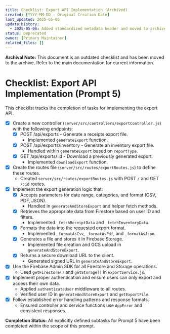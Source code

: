 ```yaml
---
title: Checklist: Export API Implementation (Archived)
created: [YYYY-MM-DD - Original Creation Date]
last_updated: 2025-05-06
update_history:
  - 2025-05-06: Added standardized metadata header and moved to archive.
status: Deprecated
owner: [Primary Maintainer]
related_files: []
---
```


**Archival Note:** This document is an outdated checklist and has been moved to the archive. Refer to the main documentation for current information.

# Checklist: Export API Implementation (Prompt 5)

This checklist tracks the completion of tasks for implementing the export API.

*   [x] Create a new controller (`server/src/controllers/exportController.js`) with the following endpoints:
    *   [x] POST /api/exports - Generate a receipts export file.
        *   Implemented `generateExport` function.
    *   [x] POST /api/exports/inventory - Generate an inventory export file.
        *   Handled within `generateExport` based on `reportType`.
    *   [x] GET /api/exports/:id - Download a previously generated export.
        *   Implemented `downloadExport` function.
*   [x] Create the routes file (`server/src/routes/exportRoutes.js`) to define these routes.
    *   Created `server/src/routes/exportRoutes.js` with POST `/` and GET `/:id` routes.
*   [x] Implement the export generation logic that:
    *   [x] Accepts parameters for date range, categories, and format (CSV, PDF, JSON).
        *   Handled in `generateAndStoreExport` and helper fetch methods.
    *   [x] Retrieves the appropriate data from Firestore based on user ID and filters.
        *   Implemented `_fetchReceiptData` and `_fetchInventoryData`.
    *   [x] Formats the data into the requested export format.
        *   Implemented `_formatAsCsv`, `_formatAsPdf`, and `_formatAsJson`.
    *   [x] Generates a file and stores it in Firebase Storage.
        *   Implemented file creation and GCS upload in `generateAndStoreExport`.
    *   [x] Returns a secure download URL to the client.
        *   Generated signed URL in `generateAndStoreExport`.
*   [x] Use the Firebase Admin SDK for all Firestore and Storage operations.
    *   Used `getFirestore()` and `getStorage()` in `exportService.js`.
*   [x] Implement proper authentication and ensure users can only export and access their own data.
    *   Applied `authenticateUser` middleware to all routes.
    *   Verified user ID in `generateAndStoreExport` and `getExportFile`.
*   [x] Follow established error handling patterns and response formats.
    *   Ensured controller and service functions use `AppError` and consistent responses.

**Completion Status:** All explicitly defined subtasks for Prompt 5 have been completed within the scope of this prompt.
